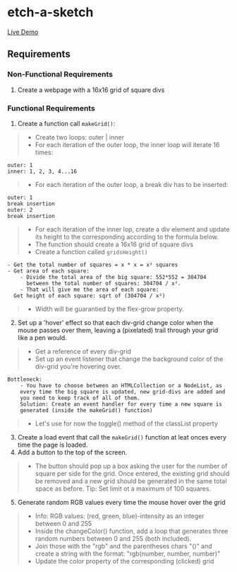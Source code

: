 # etch-a-sketch
[Live Demo]()
## Requirements
### Non-Functional Requirements
1.  Create a webpage with a 16x16 grid of square divs

### Functional Requirements
1. Create a function call `makeGrid()`:
>   * Create two loops: outer | inner
>   * For each iteration of the outer loop, the inner loop will iterate 16 times:
    
    outer: 1
    inner: 1, 2, 3, 4...16

>   * For each iteration of the outer loop, a break div has to be inserted:

    outer: 1
    break insertion
    outer: 2
    break insertion

>   * For each iteration of the inner lop, create a div element and update
      its height to the corresponding according to the formula below.
>   * The function should create a 16x16 grid of square divs
>   * Create a function called `gridsHeight()`
>       
    - Get the total number of squares = x * x = x² squares  
    - Get area of each square:
        - Divide the total area of the big square: 552*552 = 304704
          between the total number of squares: 304704 / x².
        - That will give me the area of each square: 
      Get height of each square: sqrt of (304704 / x²)  
>   * Width will be guarantied by the flex-grow property.  

2. Set up a 'hover' effect so that each div-grid change color
when the mouse passes over them, leaving a (pixelated) trail through
your grid like a pen would.
>   * Get a reference of every div-grid
>   * Set up an event listener that change the background color of
    the div-grid you're hovering over.

    Bottleneck: 
        - You have to choose between an HTMLCollection or a NodeList, as
        every time the big square is updated, new grid-divs are added and
        you need to keep track of all of them. 
        Solution: Create an event handler for every time a new square is
        generated (inside the makeGrid() function)

>   * Let's use for now the toggle() method of the classList property
3. Create a load event that call the `makeGrid()` function at leat onces
   every time the page is loaded.  
4. Add a button to the top of the screen. 
>   * The button should pop up a box asking the user for the number of
      square per side for the grid. Once entered, the existing grid 
      should be removed and a new grid should be generated in the same
      total space as before. 
      Tip: Set limit ot a maximum of 100 squares. 
5. Generate random RGB values every time the mouse hover over the 
grid
>   * Info: RGB values: (red, green, blue)-intensity as an integer between 0 and 255
>   * Inside the changeColor() function, add a loop that generates three
      random numbers between 0 and 255 (both included).
>   * Join those with the "rgb" and the parentheses chars "()" and create 
      a string with the format: "rgb(number, number, number)"
>   * Update the color property of the corresponding (clicked) grid 
  



